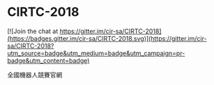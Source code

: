# CIRTC-2018

[![Join the chat at https://gitter.im/cir-sa/CIRTC-2018](https://badges.gitter.im/cir-sa/CIRTC-2018.svg)](https://gitter.im/cir-sa/CIRTC-2018?utm_source=badge&utm_medium=badge&utm_campaign=pr-badge&utm_content=badge)

全國機器人競賽官網
